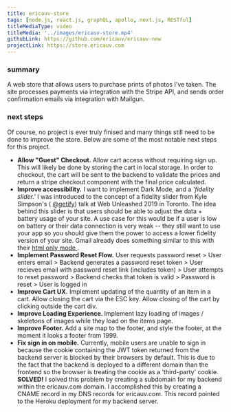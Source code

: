 ```yaml
---
title: ericauv-store
tags: [node.js, react.js, graphQL, apollo, next.js, RESTful]
titleMediaType: video
titleMedia: '../images/ericauv-store.mp4'
githubLink: https://github.com/ericauv/ericauv-new
projectLink: https://store.ericauv.com
---
```


<div class="project-section">
  <h3 class="project-section-title">summary</h3>
  <div class="project-section-content">
    <p>
      A web store that allows users to purchase prints of photos I've taken. The
      site processes payments via integration with the Stripe API, and sends
      order confirmation emails via integration with Mailgun.
    </p>
  </div>
</div>
<div class="project-section">
  <h3 class="project-section-title">next steps</h3>
  <div class="project-section-content">
    <p>
      Of course, no project is ever truly finised and many things still need to
      be done to improve the store. Below are some of the most notable next
      steps for this project.
    </p>
    <ul>
      <li>
        <strong>Allow "Guest" Checkout.</strong> Allow cart access without
        requiring sign up. This will likely be done by storing the cart in local
        storage. In order to checkout, the cart will be sent to the backend to
        validate the prices and return a stripe checkout component with the
        final price calculated.
      </li>
      <li>
        <strong>Improve accessibility.</strong> I want to implement Dark Mode,
        and a <em>'fidelity slider.'</em> I was introduced to the concept of a
        fidelity slider from Kyle Simpson's (
        <a
          href="https://twitter.com/getify"
          rel="noopener noreferrer"
          target="_blank"
          >@getify</a
        >) talk at Web Unleashed 2019 in Toronto. The idea behind this slider is
        that users should be able to adjust the data + battery usage of your
        site. A use case for this would be if a user is low on battery or their
        data connection is very weak -- they still want to use your app so you
        should give them the power to access a lower fidelity version of your
        site. Gmail already does something similar to this with their
        <a
          href="https://support.google.com/mail/answer/15049?hl=en"
          rel="noopener noreferrer"
          target="_blank"
        >
          html only mode
        </a>
        .
      </li>
      <li>
        <strong>Implement Password Reset Flow.</strong> User requests password
        reset > User enters email > Backend generates a password reset token >
        User recieves email with password reset link (includes token) > User
        attempts to reset password > Backend checks that token is valid >
        Password is reset > User is logged in
      </li>
      <li>
        <strong>Improve Cart UX.</strong> Implement updating of the quantity of
        an item in a cart. Allow closing the cart via the ESC key. Allow closing
        of the cart by clicking outside the cart div.
      </li>
      <li>
        <strong>Improve Loading Experience. </strong>Implement lazy loading of
        images / skeletons of images while they load on the items page.
      </li>
      <li>
        <strong>Improve Footer.</strong> Add a site map to the footer, and style
        the footer, at the moment it looks a footer from 1999.
      </li>
      <li>
        <strong>Fix sign in on mobile.</strong> Currently, mobile users are
        unable to sign in because the cookie containing the JWT token returned
        from the backend server is blocked by their browsers by default. This is
        due to the fact that the backend is deployed to a different domain than
        the frontend so the browser is treating the cookie as a 'third-party'
        cookie. <strong>SOLVED!</strong> I solved this problem by creating a subdomain for my backend within the ericauv.com domain. I accomplished this by creating a CNAME record in my DNS records for ericauv.com. This record pointed to the Heroku deployment for my backend server.
      </li>
    </ul>
  </div>
</div>
